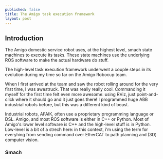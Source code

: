 ```yaml
---
published: false
title: The Amigo task execution framework
layout: post
---
```


## Introduction
The Amigo domestic service robot uses, at the highest level, smach state machines to execute its tasks.
These state machines use the underlying ROS software to make the actual hardware do stuff.

The high-level task execution framework underwent a couple steps in its evolution during my time so far on the Amigo Robocup team. 

When I first arrived at the team and saw the robot rolling around for the very first time, I was awestruck. That was really really cool. Commanding it myself for the first time felt even more awesome: using RViz, just point-and-click where it should go and it just goes there! 
I programmed huge ABB industrial robots before, but this was a different kind of beast. 

Industrial robots, AFAIK, often use a proprietary programming language or DSL. Amigo, and most ROS software is either in C++ or Python. Most of Amigo's lower level software is C++ and the high-level stuff is in Python. Low-level is a bit of a strech here: in this context, i'm using the term for everyhing from sending command over EtherCAT to path planning and (3D) computer vision. 

### Smach

